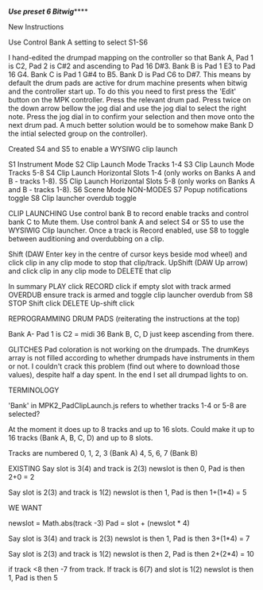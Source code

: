 ***************Use preset 6 Bitwig*******************

New Instructions

Use Control Bank A setting to select S1-S6

I hand-edited the drumpad mapping on the controller so that Bank A, Pad 1 is C2, Pad 2 is C#2 and ascending to Pad 16 D#3.  Bank B is Pad 1 E3 to Pad 16 G4.  Bank C is Pad 1 G#4 to B5.  Bank D is Pad C6 to D#7.  This means by default the drum pads are active for drum machine presents when bitwig and the controller start up.  To do this you need to first press the 'Edit' button on the MPK controller.  Press the relevant drum pad.  Press twice on the down arrow bellow the jog dial and use the jog dial to select the right note.  Press the jog dial in to confirm your selection and then move onto the next drum pad.  A much better solution would be to somehow make Bank D the intial selected group on the controller).

Created S4 and S5 to enable a WYSIWG clip launch

S1 Instrument Mode
S2 Clip Launch Mode Tracks 1-4
S3 Clip Launch Mode Tracks 5-8
S4 Clip Launch Horizontal Slots 1-4 (only works on Banks A and B - tracks 1-8).
S5 Clip Launch Horizontal Slots 5-8 (only works on Banks A and B - tracks 1-8).
S6 Scene Mode
NON-MODES
S7 Popup notifications toggle
S8 Clip launcher overdub toggle

CLIP LAUNCHING
Use control bank B to record enable tracks and control bank C to Mute them.
Use control bank A and select S4 or S5 to use the WYSIWIG Clip launcher.
Once a track is Record enabled, use S8 to toggle between auditioning and overdubbing on a clip.

Shift (DAW Enter key in the centre of cursor keys beside mod wheel) and click clip in any clip mode to stop that clip/track.
UpShift (DAW Up arrow) and click clip in any clip mode to DELETE that clip

In summary
PLAY    click
RECORD  click if empty slot with track armed
OVERDUB ensure track is armed and toggle clip launcher overdub from S8
STOP	Shift click
DELETE	Up-shift click


REPROGRAMMING DRUM PADS (reiterating the instructions at the top)

Bank A- Pad 1 is C2 = midi 36
Bank B, C, D just keep ascending from there.

GLITCHES
Pad coloration is not working on the drumpads.  The drumKeys array is not filled according to whether drumpads have instruments in them or not.  I couldn't crack this problem (find out where to download those values), despite half a day spent.  In the end I set all drumpad lights to on.

TERMINOLOGY

'Bank' in MPK2_PadClipLaunch.js refers to whether tracks 1-4 or 5-8 are selected?

At the moment it does up to 8 tracks and up to 16 slots.
Could make it up to 16 tracks (Bank A, B, C, D) and up to 8 slots.

Tracks are numbered 0, 1, 2, 3 (Bank A)
		    4, 5, 6, 7 (Bank B)

EXISTING
Say slot is 3(4) and track is 2(3)
newslot is then 0, Pad is then 2+0 = 2

Say slot is 2(3) and track is 1(2)
newslot is then 1, Pad is then 1+(1*4) = 5


WE WANT

newslot = Math.abs(track -3)
Pad = slot + (newslot * 4)

Say slot is 3(4) and track is 2(3)
newslot is then 1, Pad is then 3+(1*4) = 7

Say slot is 2(3) and track is 1(2)
newslot is then 2, Pad is then 2+(2*4) = 10

if track <8 then -7 from track.
If track is 6(7) and slot is 1(2)
newslot is then 1, Pad is then 5
